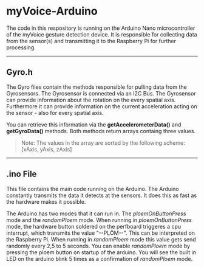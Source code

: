 # myVoice-Arduino

The code in this respository is running on the Arduino Nano microcontroller of the myVoice gesture detection device. It is  responsible for collecting data from the sensor(s) and transmitting it to the Raspberry Pi for further processing.

---  

## Gyro.h 
The Gyro files contain the methods responsible for pulling data from the Gyrosensors. The Gyrosensor is connected via an I2C Bus.
The Gyrosensor can provide information about the rotation on the every spatial axis. Furthermore it can provide information on the current acceleration acting on the sensor - also for every spatial axis. 

You can retrieve this information via the **getAccelerometerData()** and **getGyroData()** methods. Both methods return arrays containg three values. 
> Note: The values in the array are sorted by the following scheme: [xAxis, yAxis, zAxis]

---

## .ino File
This file contains the main code running on the Arduino. The Arduino constantly transmits the data it detects at the sensors. It does this as fast as the hardware makes it possible. 

The Arduino has two modes that it can run in. The _ploemOnButtonPress_ mode and the _randomPloem_ mode. When running in _ploemOnButtonPress_ mode, the hardware button soldered on the perfboard triggeres a cpu interrupt, which transmits the value "--PLÖM--". This can be interpreted on the Raspberry Pi. When running in _randomPloem_ mode this value gets send randomly every 2,5 to 5 seconds. You can enable _randomPloem_ mode by pressing the ploem button on startup of the arduino. You will see the built in LED on the arduino blink  5 times as a confirmation of _randomPloem_ mode.
